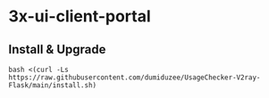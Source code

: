<h1>3x-ui-client-portal</h1>

## Install & Upgrade

```
bash <(curl -Ls https://raw.githubusercontent.com/dumiduzee/UsageChecker-V2ray-Flask/main/install.sh)
```
